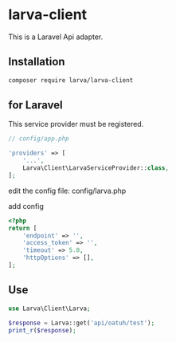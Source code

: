 # larva-client

This is a Laravel Api adapter.

## Installation

```bash
composer require larva/larva-client
```

## for Laravel

This service provider must be registered.

```php
// config/app.php

'providers' => [
    '...',
    Larva\Client\LarvaServiceProvider::class,
];
```

edit the config file: config/larva.php

add config

```php
<?php
return [
    'endpoint' => '',
    'access_token' => '',
    'timeout' => 5.0,
    'httpOptions' => [],
];
```

## Use

```php
use Larva\Client\Larva;

$response = Larva::get('api/oatuh/test');
print_r($response);

```